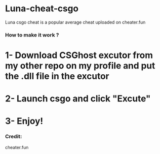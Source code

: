 # Luna-cheat-csgo

Luna csgo cheat is a popular average cheat uploaded on cheater.fun

### How to make it work ?

 # 1- Download CSGhost excutor from my other repo on my profile and put the .dll file in the excutor 
 # 2- Launch csgo and click "Excute"
 # 3- Enjoy!

### Credit:

cheater.fun
